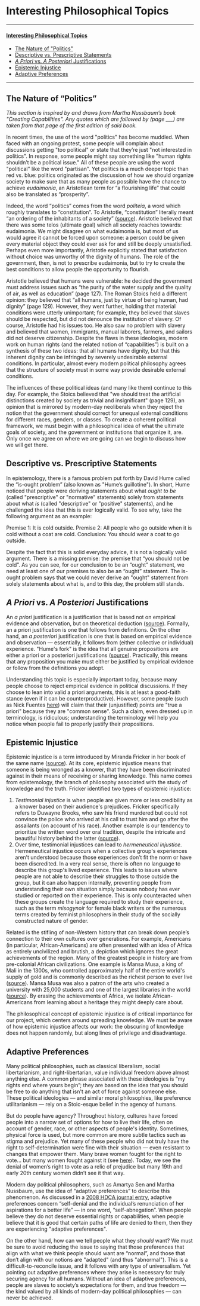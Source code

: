 # Interesting Philosophical Topics

---

#### [Interesting Philosophical Topics](philosophical-topics)
* [The Nature of "Politics"](philosophical-topics#the-nature-of-politics)
* [Descriptive vs. Prescriptive Statements](philosophical-topics#descriptive-vs-prescriptive-statements)
* [*A Priori* vs. *A Posteriori* Justifications](philosophical-topics#a-priori-vs-a-posteriori-justifications)
* [Epistemic Injustice](philosophical-topics#epistemic-injustice)
* [Adaptive Preferences](philosophical-topics#adaptive-preferences)

---

## The Nature of “Politics”

*This section is inspired by and draws from Martha Nussbaum’s book "Creating Capabilities". Any quotes which are followed by (page \_\_\_) are taken from that page of the first edition of said book.*

In recent times, the use of the word "politics" has become muddled. When faced with an ongoing protest, some people will complain about discussions getting "too political" or state that they’re just "not interested in politics". In response, some people might say something like "human rights shouldn’t be a political issue." All of these people are using the word "political" like the word "partisan". Yet politics is a much deeper topic than red vs. blue: politics originated as the discussion of how we should organize society to make sure that as many people as possible have the chance to achieve *eudaimonia*, an Aristotlean term for “a flourishing life” that could also be translated as “prosperity”. 

Indeed, the word “politics” comes from the word *politeia*, a word which roughly translates to “constitution”. To Aristotle, “constitution” literally meant “an ordering of the inhabitants of a society” ([source](https://plato.stanford.edu/entries/aristotle-politics/#PolView)). Aristotle believed that there was some telos (ultimate goal) which all society reaches towards: eudaimonia. We might disagree on what eudaimonia is, but most of us would agree it cannot be forced upon someone: a person could be given every material object they could ever ask for and still be deeply unsatisfied. Perhaps even more importantly, Aristotle explicitly stated that satisfaction without choice was unworthy of the dignity of humans. The role of the government, then, is not to prescribe eudaimonia, but to try to create the best conditions to allow people the opportunity to flourish. 

Aristotle believed that humans were vulnerable: he decided the government must address issues such as “the purity of the water supply and the quality of air, as well as education” (page 127). The Roman Stoics held a different opinion: they believed that “all humans, just by virtue of being human, had dignity”  (page 129). However, they went further, holding that material conditions were utterly unimportant; for example, they believed that slaves should be respected, but did not denounce the institution of slavery. Of course, Aristotle had his issues too. He also saw no problem with slavery and believed that women, immigrants, manual laborers, farmers, and sailors did not deserve citizenship. Despite the flaws in these ideologies, modern work on human rights (and the related notion of “capabilities”) is built on a synthesis of these two ideas: that all humans have dignity, but that this inherent dignity can be infringed by severely undesirable external conditions. In particular, almost every modern political philosophy agrees that the structure of society must in some way provide desirable external conditions. 

The influences of these political ideas (and many like them) continue to this day. For example, the Stoics believed that "we should treat the artificial distinctions created by society as trivial and insignificant" (page 129), an opinion that is mirrored by modern-day neoliberals when they reject the notion that the government should correct for unequal external conditions for different races, genders, or classes. To create a coherent political framework, we must begin with a philosophical idea of what the ultimate goals of society, and the government or institutions that organize it, are. Only once we agree on where we are going can we begin to discuss how we will get there. 

## Descriptive vs. Prescriptive Statements

In epistemology, there is a famous problem put forth by David Hume called the “is-ought problem” (also known as "Hume’s guillotine"). In short, Hume noticed that people were deriving statements about what *ought to be* (called "prescriptive" or "normative" statements) solely from statements about what *is* (called "descriptive" or "positive" statements), and he challenged the idea that this is ever logically valid. To see why, take the following argument as an example: 

Premise 1: It is cold outside. 
Premise 2: All people who go outside when it is cold without a coat are cold. 
Conclusion: You should wear a coat to go outside. 

Despite the fact that this is solid everyday advice, it is not a logically valid argument. There is a missing premise: the premise that “you should not be cold”. As you can see, for our conclusion to be an “ought” statement, we need at least one of our premises to also be an “ought” statement. The is-ought problem says that we could never derive an "ought" statement from solely statements about what is, and to this day, the problem still stands. 

## *A Priori* vs. *A Posteriori* Justifications

An *a priori* justification is a justification that is based not on empirical evidence and observation, but on theoretical deduction ([source](https://plato.stanford.edu/entries/apriori/)). Formally, an a priori justification is one that follows from definitions. On the other hand, an *a posteriori* justification is one that is based on empirical evidence and observation — essentially, it follows from (either collective or individual) experience. "Hume's fork" is the idea that all genuine propositions are either a priori or a posteriori justifications ([source](https://www.jstor.org/stable/27743990)). Practically, this means that any proposition you make must either be justified by empirical evidence or follow from the definitions you adopt. 

Understanding this topic is especially important today, because many people choose to reject empirical evidence in political discussions. If they choose to lean into valid a priori arguments, this is at least a good-faith stance (even if it can be counterproductive). However, some people (such as Nick Fuentes [here](https://youtu.be/8XbT4UojaRw?t=1370)) will claim that their (unjustified) points are "true a priori" because they are "common sense". Such a claim, even dressed up in terminology, is ridiculous; understanding the terminology will help you notice when people fail to properly justify their propositions. 

## Epistemic Injustice

Epistemic injustice is a term introduced by Miranda Fricker in her book of the same name ([source](https://onlinelibrary.wiley.com/doi/full/10.1111/josp.12348)). At its core, epistemic injustice means that someone is being wronged as a knower, that they have been discriminated against in their means of receiving or sharing knowledge. This name comes from epistemology, the branch of philosophy associated with the study of knowledge and the truth. Fricker identified two types of epistemic injustice: 

1. *Testimonial injustice* is when people are given more or less credibility as a knower based on their audience's prejudices. Fricker specifically refers to Duwayne Brooks, who saw his friend murdered but could not convince the police who arrived at his call to trust him and go after the assailants (on account of his race). Another example is our tendency to prioritize the written word over oral tradition, despite the intricate and beautiful history behind the latter ([source](https://ir.uiowa.edu/cgi/viewcontent.cgi?article=1186&context=bai)).
2. Over time, testimonial injustices can lead to *hermeneutical injustice*. Hermeneutical injustice occurs when a collective group's experiences aren’t understood because those experiences don’t fit the norm or have been discredited. In a very real sense, there is often no language to describe this group's lived experience. This leads to issues where people are not able to describe their struggles to those outside the group, but it can also happen internally, preventing people from understanding their own situation simply because nobody has ever studied or reported on their experience. This is only counteracted when these groups create the language required to study their experience, such as the term *misogynoir* for female black writers or the numerous terms created by feminist philosophers in their study of the socially constructed nature of gender.

Related is the stifling of non-Western history that can break down people’s connection to their own cultures over generations. For example, Americans (in particular, African-Americans) are often presented with an idea of Africa as entirely uncivilized and brutish, a depiction which ignores the great achievements of the region. Many of the greatest people in history are from pre-colonial African civilizations. One example is Mansa Musa, a king of Mali in the 1300s, who controlled approximately half of the entire world's supply of gold and is commonly described as the richest person to ever live ([source](https://www.bbc.com/news/world-africa-47379458)). Mansa Musa was also a patron of the arts who created a university with 25,000 students and one of the largest libraries in the world ([source](https://www.historyrevealed.com/eras/medieval/the-richest-man-in-history-mansa-musa-i-of-mali/)). By erasing the achievements of Africa, we isolate African-Americans from learning about a heritage they might deeply care about.

The philosophical concept of epistemic injustice is of critical importance for our project, which centers around spreading knowledge. We must be aware of how epistemic injustice affects our work: the obscuring of knowledge does not happen randomly, but along lines of privilege and disadvantage. 

## Adaptive Preferences

Many political philosophies, such as classical liberalism, social libertarianism, and right-libertarian, value individual freedom above almost anything else. A common phrase associated with these ideologies is “my rights end where yours begin”; they are based on the idea that you should be free to do anything that isn't an act of force against someone else. These political ideologies — and similar moral philosophies, like preference utilitarianism — rely on a Stoic-esque belief in the agency of humans. 

But do people have agency? Throughout history, cultures have forced people into a narrow set of options for how to live their life, often on account of gender, race, or other aspects of people's identity. Sometimes, physical force is used, but more common are more subtle tactics such as stigma and prejudice. Yet many of these people who did not truly have the right to self-determination were fine with their situation — even resistant to changes that empower them. Many brave women fought for the right to vote... but many women fought against it (see [here](https://www.smithsonianmag.com/smart-news/why-some-women-campaigned-against-vote-women-180961738/)). Today, we see the denial of women’s right to vote as a relic of prejudice but many 19th and early 20th century women didn’t see it that way. 

Modern day political philosophers, such as Amartya Sen and Martha Nussbaum, use the idea of “adaptive preferences” to describe this phenomenon. As discussed in a [2008 HDCA journal entry](https://hd-ca.org/?s2member_file_download_key=3026185d84b1eda8a2525ea012dc9a35&s2member_file_download=/HDCA+2008+-+Watts%2C+Comim+%26+Ridley+-+Adaptive+preferences+and.doc), adaptive preferences concern “self-denial and the individual’s renunciation of her aspirations for a better life” — in one word, “self-abnegation”. When people believe they do not deserve essential rights or capabilities, when people believe that it is good that certain paths of life are denied to them, then they are experiencing "adaptive preferences". 

On the other hand, how can we tell people what they *should* want? We must be sure to avoid reducing the issue to saying that those preferences that align with what we think people should want are “normal”, and those that don’t align with our notions are "adapted" (and thus "abnormal"). This is a difficult-to-reconcile issue, and it follows with any type of universalism. Yet pointing out adaptive preferences where they arise is necessary for truly securing agency for all humans. Without an idea of adaptive preferences, people are slaves to society’s expectations for them, and true freedom — the kind valued by all kinds of modern-day political philosophies — can never be achieved. 
